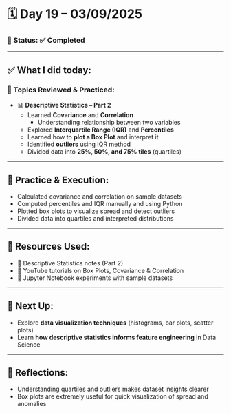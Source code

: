 # 🗓️ Day 19 – 03/09/2025  

### 📍 Status: ✅ Completed  

---

## ✅ What I did today:  

### 📌 Topics Reviewed & Practiced:  
- 📊 **Descriptive Statistics – Part 2**  
  - Learned **Covariance** and **Correlation**  
    - Understanding relationship between two variables  
  - Explored **Interquartile Range (IQR)** and **Percentiles**  
  - Learned how to **plot a Box Plot** and interpret it  
  - Identified **outliers** using IQR method  
  - Divided data into **25%, 50%, and 75% tiles** (quartiles)  

---

## 🧩 Practice & Execution:  
- Calculated covariance and correlation on sample datasets  
- Computed percentiles and IQR manually and using Python  
- Plotted box plots to visualize spread and detect outliers  
- Divided data into quartiles and interpreted distributions  

---

## 📘 Resources Used:  
- 📄 Descriptive Statistics notes (Part 2)  
- 🔗 YouTube tutorials on Box Plots, Covariance & Correlation  
- 🧪 Jupyter Notebook experiments with sample datasets  

---

## 🔄 Next Up:  
- Explore **data visualization techniques** (histograms, bar plots, scatter plots)  
- Learn **how descriptive statistics informs feature engineering** in Data Science  

---

## 📝 Reflections:  
- Understanding quartiles and outliers makes dataset insights clearer  
- Box plots are extremely useful for quick visualization of spread and anomalies  
